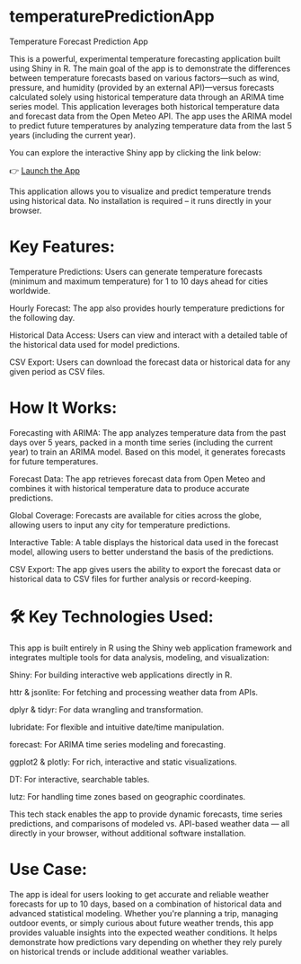 # temperaturePredictionApp

Temperature Forecast Prediction App 

This is a powerful, experimental temperature forecasting application built using Shiny in R. The main goal of the app is to demonstrate the differences between temperature forecasts based on various factors—such as wind, pressure, and humidity (provided by an external API)—versus forecasts calculated solely using historical temperature data through an ARIMA time series model. This application leverages both historical temperature data and forecast data from the Open Meteo API. The app uses the ARIMA model to predict future temperatures by analyzing temperature data from the last 5 years (including the current year).

You can explore the interactive Shiny app by clicking the link below:

👉 [Launch the App](https://carolineexplores.shinyapps.io/app_r/)

This application allows you to visualize and predict temperature trends using historical data. No installation is required – it runs directly in your browser.

# Key Features:

Temperature Predictions: Users can generate temperature forecasts (minimum and maximum temperature) for 1 to 10 days ahead for cities worldwide.

Hourly Forecast: The app also provides hourly temperature predictions for the following day.

Historical Data Access: Users can view and interact with a detailed table of the historical data used for model predictions.

CSV Export: Users can download the forecast data or historical data for any given period as CSV files.

# How It Works: 
Forecasting with ARIMA: The app analyzes temperature data from the past days over 5 years, packed in a month time series (including the current year) to train an ARIMA model. Based on this model, it generates forecasts for future temperatures.

Forecast Data: The app retrieves forecast data from Open Meteo and combines it with historical temperature data to produce accurate predictions.

Global Coverage: Forecasts are available for cities across the globe, allowing users to input any city for temperature predictions.

Interactive Table: A table displays the historical data used in the forecast model, allowing users to better understand the basis of the predictions.

CSV Export: The app gives users the ability to export the forecast data or historical data to CSV files for further analysis or record-keeping.

# 🛠️ Key Technologies Used:
This app is built entirely in R using the Shiny web application framework and integrates multiple tools for data analysis, modeling, and visualization:

Shiny: For building interactive web applications directly in R.

httr & jsonlite: For fetching and processing weather data from APIs.

dplyr & tidyr: For data wrangling and transformation.

lubridate: For flexible and intuitive date/time manipulation.

forecast: For ARIMA time series modeling and forecasting.

ggplot2 & plotly: For rich, interactive and static visualizations.

DT: For interactive, searchable tables.

lutz: For handling time zones based on geographic coordinates.

This tech stack enables the app to provide dynamic forecasts, time series predictions, and comparisons of modeled vs. API-based weather data — all directly in your browser, without additional software installation.

# Use Case: 
The app is ideal for users looking to get accurate and reliable weather forecasts for up to 10 days, based on a combination of historical data and advanced statistical modeling. Whether you're planning a trip, managing outdoor events, or simply curious about future weather trends, this app provides valuable insights into the expected weather conditions. It helps demonstrate how predictions vary depending on whether they rely purely on historical trends or include additional weather variables.

